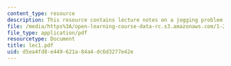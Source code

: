 ```yaml
---
content_type: resource
description: This resource contains lecture notes on a jogging problem.
file: /media/https%3A/open-learning-course-data-rc.s3.amazonaws.com/1-203j-logistical-and-transportation-planning-methods-fall-2006/d5ea4fd8e449621a84a4dc6d3277e42e_lec1.pdf
file_type: application/pdf
resourcetype: Document
title: lec1.pdf
uid: d5ea4fd8-e449-621a-84a4-dc6d3277e42e
---
```

